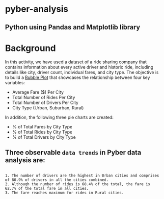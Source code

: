 # pyber-analysis
## Python using Pandas and Matplotlib library

# Background

In this activity, we have used a dataset of a ride sharing company that contains information about every active driver and historic ride, including details like city, driver count, individual fares, and city type. The objective is to build a [Bubble Plot](https://en.wikipedia.org/wiki/Bubble_chart) that showcases the relationship between four key variables:

* Average Fare ($) Per City
* Total Number of Rides Per City
* Total Number of Drivers Per City
* City Type (Urban, Suburban, Rural)

In addition, the following three pie charts are created:

* % of Total Fares by City Type
* % of Total Rides by City Type
* % of Total Drivers by City Type

Three observable `data trends` in Pyber data analysis are:
-------------------------------------------------------------------------
```

1. The number of drivers are the highest in Urban cities and comprises of 80.9% of drivers in all the cities combined.
2. Although the number of rides is 68.4% of the total, the fare is 62.7% of the total fare in all cities.  
3. The fare reaches maximum for rides in Rural cities.

```

